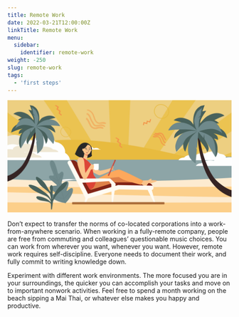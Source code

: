 ```yaml
---
title: Remote Work
date: 2022-03-21T12:00:00Z
linkTitle: Remote Work
menu:
  sidebar:
    identifier: remote-work
weight: -250
slug: remote-work
tags:
  - 'first steps'
---
```


![Remote Work](/img/remote-work/remote.png)

Don’t expect to transfer the norms of co-located corporations into a work-from-anywhere scenario. When working in a fully-remote company, people are free from commuting and colleagues’ questionable music choices. You can work from wherever you want, whenever you want. However, remote work requires self-discipline. Everyone needs to document their work, and fully commit to writing knowledge down.

Experiment with different work environments. The more focused you are in your surroundings, the quicker you can accomplish your tasks and move on to important nonwork activities. Feel free to spend a month working on the beach sipping a Mai Thai, or whatever else makes you happy and productive.